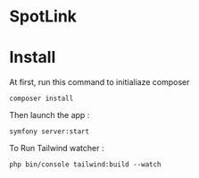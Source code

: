 # SpotLink


# Install

At first, run this command to initialiaze composer
```
composer install
```


Then launch the app :

```
symfony server:start
```

To Run Tailwind watcher :

```
php bin/console tailwind:build --watch
```